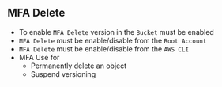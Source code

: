 ## MFA Delete

- To enable `MFA Delete` version in the `Bucket` must be enabled
- `MFA Delete` must be enable/disable from the `Root Account`
- `MFA Delete` must be enable/disable from the `AWS CLI`
- MFA Use for
  - Permanently delete an object
  - Suspend versioning
